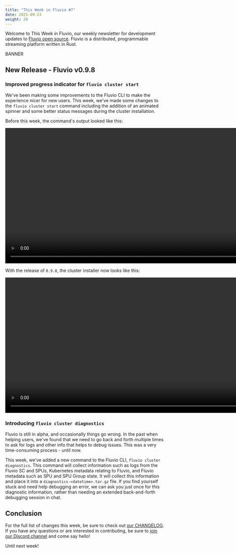 ```yaml
---
title: "This Week in Fluvio #7"
date: 2021-09-23
weight: 20
---
```


Welcome to This Week in Fluvio, our weekly newsletter
for development updates to [Fluvio open source]. Fluvio is a distributed,
programmable streaming platform written in Rust.

BANNER

## New Release - Fluvio v0.9.8

### Improved progress indicator for `fluvio cluster start`

We've been making some improvements to the Fluvio CLI to make the experience nicer
for new users. This week, we've made some changes to the `fluvio cluster start` command
including the addition of an animated spinner and some better status messages during
the cluster installation.

Before this week, the command's output looked like this:

<video controls width="860px" title="The old command used plain print statements and no spinner">
  <source src="/news/images/0007/fluvio-cluster-start-old.mov" />
</video>

With the release of `0.9.8`, the cluster installer now looks like this:

<video controls width="860px" title="The new command uses emojis, bold print, and an animated spinner">
  <source src="/news/images/0007/fluvio-cluster-start.mov" />
</video>

### Introducing `fluvio cluster diagnostics`

Fluvio is still in alpha, and occasionally things go wrong. In the past when helping users,
we've found that we need to go back and forth multiple times to ask for logs and other
info that helps to debug issues. This was a very time-consuming process - until now.

This week, we've added a new command to the Fluvio CLI, `fluvio cluster diagnostics`. This
command will collect information such as logs from the Fluvio SC and SPUs, Kubernetes
metadata relating to Fluvio, and Fluvio metadata such as SPU and SPU Group state. It will
collect this information and place it into a `diagnostics-<datetime>.tar.gz` file. If you
find yourself stuck and need help debugging an error, we can ask you just once for this
diagnostic information, rather than needing an extended back-and-forth debugging session
in chat.

## Conclusion

For the full list of changes this week, be sure to check out [our CHANGELOG]. If you have any
questions or are interested in contributing, be sure to [join our Discord channel] and
come say hello!

Until next week!

[Fluvio open source]: https://github.com/infinyon/fluvio
[wasmtime API since 0.28]: https://github.com/alexcrichton/rfcs-2/blob/new-api/accepted/new-api.md
[our CHANGELOG]: https://github.com/infinyon/fluvio/blob/master/CHANGELOG.md
[join our Discord channel]: https://discordapp.com/invite/bBG2dTz
